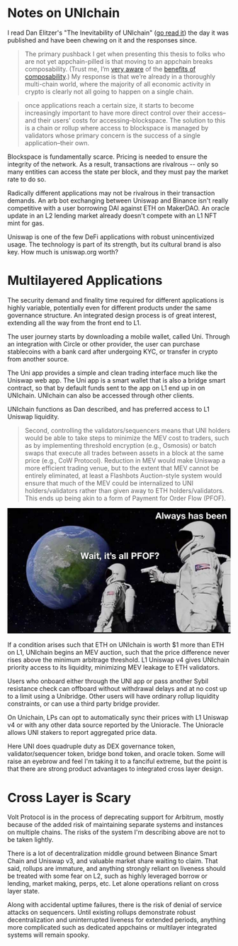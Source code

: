 # Notes on UNIchain

I read Dan Elitzer's "The Inevitability of UNIchain" ([go read it](https://medium.com/nascent-xyz/the-inevitability-of-unichain-bc600c92c5c4)) the day it was published and have been chewing on it and the responses since.

> The primary pushback I get when presenting this thesis to folks who are not yet appchain-pilled is that moving to an appchain breaks composability. (Trust me, I’m [very aware](https://tokeneconomy.co/superfluid-collateral-in-open-finance-8c3db15efac) of the [benefits of composability](https://newsletter.banklesshq.com/p/aquaponic-yield-farming).) My response is that we’re already in a thoroughly multi-chain world, where the majority of all economic activity in crypto is clearly not all going to happen on a single chain.

> once applications reach a certain size, it starts to become increasingly important to have more direct control over their access–and their users’ costs for accessing–blockspace. The solution to this is a chain or rollup where access to blockspace is managed by validators whose primary concern is the success of a single application–their own.

Blockspace is fundamentally scarce. Pricing is needed to ensure the integrity of the network. As a result, transactions are rivalrous -- only so many entities can access the state per block, and they must pay the market rate to do so.

Radically different applications may not be rivalrous in their transaction demands. An arb bot exchanging between Uniswap and Binance isn't really competitive with a user borrowing DAI against ETH on MakerDAO. An oracle update in an L2 lending market already doesn't compete with an L1 NFT mint for gas.

Uniswap is one of the few DeFi applications with robust unincentivized usage. The technology is part of its strength, but its cultural brand is also key. How much is uniswap.org worth?

# Multilayered Applications

The security demand and finality time required for different applications is highly variable, potentially even for different products under the same governance structure. An integrated design process is of great interest, extending all the way from the front end to L1.

The user journey starts by downloading a mobile wallet, called Uni. Through an integration with Circle or other provider, the user can purchase stablecoins with a bank card after undergoing KYC, or transfer in crypto from another source.

The Uni app provides a simple and clean trading interface much like the Uniswap web app. The Uni app is a smart wallet that is also a bridge smart contract, so that by default funds sent to the app on L1 end up in on UNIchain. UNIchain can also be accessed through other clients.

UNIchain functions as Dan described, and has preferred access to L1 Uniswap liquidity.

> Second, controlling the validators/sequencers means that UNI holders would be able to take steps to minimize the MEV cost to traders, such as by implementing threshold encryption (e.g., Osmosis) or batch swaps that execute all trades between assets in a block at the same price (e.g., CoW Protocol). Reduction in MEV would make Uniswap a more efficient trading venue, but to the extent that MEV cannot be entirely eliminated, at least a Flashbots Auction-style system would ensure that much of the MEV could be internalized to UNI holders/validators rather than given away to ETH holders/validators. This ends up being akin to a form of Payment for Order Flow (PFOF).

![img](PFOF.png)

If a condition arises such that ETH on UNIchain is worth $1 more than ETH on L1, UNIchain begins an MEV auction, such that the price difference never rises above the minimum arbitrage threshold. L1 Uniswap v4 gives UNIchain priority access to its liquidity, minimizing MEV leakage to ETH validators.

Users who onboard either through the UNI app or pass another Sybil resistance check can offboard without withdrawal delays and at no cost up to a limit using a Unibridge. Other users will have ordinary rollup liquidity constraints, or can use a third party bridge provider.

On Unichain, LPs can opt to automatically sync their prices with L1 Uniswap v4 or with any other data source reported by the Unioracle. The Unioracle allows UNI stakers to report aggregated price data.

Here UNI does quadruple duty as DEX governance token, validator/sequencer token, bridge bond token, and oracle token. Some will raise an eyebrow and feel I'm taking it to a fanciful extreme, but the point is that there are strong product advantages to integrated cross layer design.

# Cross Layer is Scary

Volt Protocol is in the process of deprecating support for Arbitrum, mostly because of the added risk of maintaining separate systems and instances on multiple chains. The risks of the system I'm describing above are not to be taken lightly.

There is a lot of decentralization middle ground between Binance Smart Chain and Uniswap v3, and valuable market share waiting to claim. That said, rollups are immature, and anything strongly reliant on liveness should be treated with some fear on L2, such as highly leveraged borrow or lending, market making, perps, etc. Let alone operations reliant on cross layer state.

Along with accidental uptime failures, there is the risk of denial of service attacks on sequencers. Until existing rollups demonstrate robust decentralization and uninterrupted liveness for extended periods, anything more complicated such as dedicated appchains or multilayer integrated systems will remain spooky.

<script src="https://utteranc.es/client.js"
        repo="OneTrueKirk/onetruekirk.github.io"
        issue-term="pathname"
        label="comment"
        theme="github-light"
        crossorigin="anonymous"
        async>
</script>